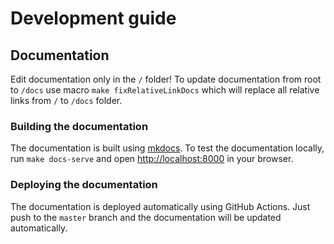 # Development guide

## Documentation
Edit documentation only in the `/` folder!
To update documentation from root to `/docs` use macro `make fixRelativeLinkDocs` which will replace all relative links from `/` to `/docs` folder.

### Building the documentation
The documentation is built using [mkdocs](https://www.mkdocs.org/). To test the documentation locally, run `make docs-serve` and open [http://localhost:8000](http://localhost:8000) in your browser.

### Deploying the documentation
The documentation is deployed automatically using GitHub Actions. Just push to the `master` branch and the documentation will be updated automatically.